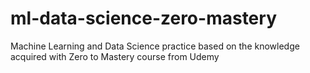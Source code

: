 # ml-data-science-zero-mastery
Machine Learning and Data Science practice based on the knowledge acquired with Zero to Mastery course from Udemy
